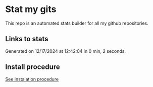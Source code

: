 # Stat my gits

This repo is an automated stats builder for all my github repositories.

## Links to stats


Generated on 12/17/2024 at 12:42:04 in 0 min, 2 seconds.

## Install procedure

[See instalation procedure](./src/install.md)
